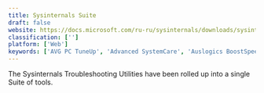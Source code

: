 ```yaml
---
title: Sysinternals Suite
draft: false 
website: https://docs.microsoft.com/ru-ru/sysinternals/downloads/sysinternals-suite
classification: ['']
platform: ['Web']
keywords: ['AVG PC TuneUp', 'Advanced SystemCare', 'Auslogics BoostSpeed', 'BleachBit', 'CCleaner', 'Clean Master', 'CleanMyMac X', 'GNOME Tweak Tool', 'Glary Utilities', 'Pegasun System Utilities', 'Puran Utilities', 'System Mechanic', 'System Ninja', 'SystemSuite Professional', 'TweakNow PowerPack', 'Unity Tweak Tool', 'Windows Repair Toolbox', 'Windows System Control Center', 'Wise Care 365', 'Yamicsoft Windows Manager']
---
```

The Sysinternals Troubleshooting Utilities have been rolled up into a single Suite of tools.